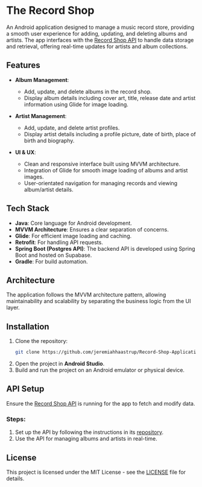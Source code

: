 
# The Record Shop

An Android application designed to manage a music record store, providing a smooth user experience for adding, updating, and deleting albums and artists. The app interfaces with the [Record Shop API](https://github.com/jeremiahhaastrup/Record_Shop_API) to handle data storage and retrieval, offering real-time updates for artists and album collections.

## Features
- **Album Management**:
  - Add, update, and delete albums in the record shop.
  - Display album details including cover art, title, release date and artist information using Glide for image loading.
  
- **Artist Management**:
  - Add, update, and delete artist profiles.
  - Display artist details including a profile picture, date of birth, place of birth and biography.

- **UI & UX**:
  - Clean and responsive interface built using MVVM architecture.
  - Integration of Glide for smooth image loading of albums and artist images.
  - User-orientated navigation for managing records and viewing album/artist details.

## Tech Stack
- **Java**: Core language for Android development.
- **MVVM Architecture**: Ensures a clear separation of concerns.
- **Glide**: For efficient image loading and caching.
- **Retrofit**: For handling API requests.
- **Spring Boot (Postgres API)**: The backend API is developed using Spring Boot and hosted on Supabase.
- **Gradle**: For build automation.

## Architecture
The application follows the MVVM architecture pattern, allowing maintainability and scalability by separating the business logic from the UI layer.

## Installation
1. Clone the repository:
   ```bash
   git clone https://github.com/jeremiahhaastrup/Record-Shop-Application.git
   ```
2. Open the project in **Android Studio**.
3. Build and run the project on an Android emulator or physical device.

## API Setup
Ensure the [Record Shop API](https://github.com/jeremiahhaastrup/Record-Shop-API) is running for the app to fetch and modify data.

### Steps:
1. Set up the API by following the instructions in its [repository](https://github.com/jeremiahhaastrup/Record-Shop-API).
2. Use the API for managing albums and artists in real-time.

## License
This project is licensed under the MIT License - see the [LICENSE](LICENSE) file for details.
